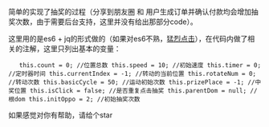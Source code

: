 简单的实现了抽奖的过程（分享到朋友圈 和 用户生成订单并确认付款均会增加抽奖次数，由于需要后台支持，这里并没有给出那部分code）。

这里用的是es6 + jq的形式做的（如果对es6不熟，[猛烈点击](http://es6.ruanyifeng.com/)），在代码内做了相关的注解，这里只列出基本的变量：
    
`    this.count = 0; //位置总数
    this.speed = 10; //初始速度
	this.timer = 0; //定时器时间
	this.currentIndex = -1; //转动的当前位置
	this.rotateNum = 0; //转动次数
	this.basicCycle = 50; //运动初始次数
	this.prizePlace = -1; //中奖位置
	this.isClick = false; //是否重复点击抽奖
	this.parentDom = null; //根dom
	this.initOppo = 2; //初始抽奖次数
`
	

如果感觉对你有帮助，请给个star			




